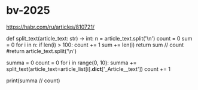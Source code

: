 # bv-2025
https://habr.com/ru/articles/810721/

def split_text(article_text: str) -> int:
    n = article_text.split('\n')
    count = 0
    sum = 0
    for i in n:
        if len(i) > 100:
            count += 1
            sum += len(i)
    return sum // count
    #return article_text.split('\n')

summa = 0
count = 0
for i in range(0, 10):
    summa += split_text(article_text=article_list[i].__dict__['_Article__text'])
    count += 1

print(summa // count)
